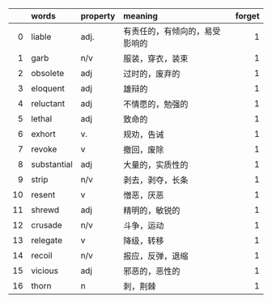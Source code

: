 |    | words       | property   | meaning                        |   forget |
|---:|:------------|:-----------|:-------------------------------|---------:|
|  0 | liable      | adj.       | 有责任的，有倾向的，易受影响的 |        1 |
|  1 | garb        | n/v        | 服装，穿衣，装束               |        1 |
|  2 | obsolete    | adj        | 过时的，废弃的                 |        1 |
|  3 | eloquent    | adj        | 雄辩的                         |        1 |
|  4 | reluctant   | adj        | 不情愿的，勉强的               |        1 |
|  5 | lethal      | adj        | 致命的                         |        1 |
|  6 | exhort      | v.         | 规劝，告诫                     |        1 |
|  7 | revoke      | v          | 撤回，废除                     |        1 |
|  8 | substantial | adj        | 大量的，实质性的               |        1 |
|  9 | strip       | n/v        | 剥去，剥夺，长条               |        1 |
| 10 | resent      | v          | 憎恶，厌恶                     |        1 |
| 11 | shrewd      | adj        | 精明的，敏锐的                 |        1 |
| 12 | crusade     | n/v        | 斗争，运动                     |        1 |
| 13 | relegate    | v          | 降级，转移                     |        1 |
| 14 | recoil      | n/v        | 报应，反弹，退缩               |        1 |
| 15 | vicious     | adj        | 邪恶的，恶性的                 |        1 |
| 16 | thorn       | n          | 刺，荆棘                       |        1 |